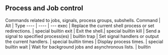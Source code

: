 ## Process and Job control
Commands related to jobs, signals, process groups, subshells. 
Command | 	Alt |	Type
---- | ---- | ---
exec |	Replace the current shell process or set redirections. 	|	special builtin
exit |	Exit the shell.|	special builtin
kill |	Send a signal to specified process(es) 	| 	builtin
trap |	Set signal handlers or output the current handlers. |	special builtin
times |	Display process times. | 	special builtin
wait |	Wait for background jobs and asynchronous lists. 	| builtin 
